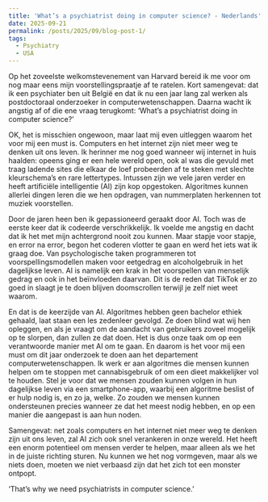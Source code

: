 ```yaml
---
title: 'What’s a psychiatrist doing in computer science? - Nederlands'
date: 2025-09-21
permalink: /posts/2025/09/blog-post-1/
tags:
  - Psychiatry
  - USA
---
```

Op het zoveelste welkomstevenement van Harvard bereid ik me voor om nog maar eens mijn voorstellingspraatje af te ratelen. Kort samengevat: dat ik een psychiater ben uit België en dat ik nu een jaar lang zal werken als postdoctoraal onderzoeker in computerwetenschappen. Daarna wacht ik angstig af of die ene vraag terugkomt: ‘What’s a psychiatrist doing in computer science?’

OK, het is misschien ongewoon, maar laat mij even uitleggen waarom het voor mij een must is. Computers en het internet zijn niet meer weg te denken uit ons leven. Ik herinner me nog goed wanneer wij internet in huis haalden: opeens ging er een hele wereld open, ook al was die gevuld met traag ladende sites die elkaar de loef probeerden af te steken met slechte kleurschema’s en rare lettertypes. Intussen zijn we vele jaren verder en heeft artificiële intelligentie (AI) zijn kop opgestoken. Algoritmes kunnen allerlei dingen leren die we hen opdragen, van nummerplaten herkennen tot muziek voorstellen.

Door de jaren heen ben ik gepassioneerd geraakt door AI. Toch was de eerste keer dat ik codeerde verschrikkelijk. Ik voelde me angstig en dacht dat ik het met mijn achtergrond nooit zou kunnen. Maar stapje voor stapje, en error na error, begon het coderen vlotter te gaan en werd het iets wat ik graag doe. Van psychologische taken programmeren tot voorspellingsmodellen maken voor eetgedrag en alcoholgebruik in het dagelijkse leven. AI is namelijk een krak in het voorspellen van menselijk gedrag en ook in het beïnvloeden daarvan. Dit is de reden dat TikTok er zo goed in slaagt je te doen blijven doomscrollen terwijl je zelf niet weet waarom.

En dat is de keerzijde van AI. Algoritmes hebben geen bachelor ethiek gehaald, laat staan een les zedenleer gevolgd. Ze doen blind wat wij hen opleggen, en als je vraagt om de aandacht van gebruikers zoveel mogelijk op te slorpen, dan zullen ze dat doen. Het is dus onze taak om op een verantwoorde manier met AI om te gaan. En daarom is het voor mij een must om dit jaar onderzoek te doen aan het departement computerwetenschappen. Ik werk er aan algoritmes die mensen kunnen helpen om te stoppen met cannabisgebruik of om een dieet makkelijker vol te houden. Stel je voor dat we mensen zouden kunnen volgen in hun dagelijkse leven via een smartphone-app, waarbij een algoritme beslist of er hulp nodig is, en zo ja, welke. Zo zouden we mensen kunnen ondersteunen precies wanneer ze dat het meest nodig hebben, en op een manier die aangepast is aan hun noden.

Samengevat: net zoals computers en het internet niet meer weg te denken zijn uit ons leven, zal AI zich ook snel verankeren in onze wereld. Het heeft een enorm potentieel om mensen verder te helpen, maar alleen als we het in de juiste richting sturen. Nu kunnen we het nog vormgeven, maar als we niets doen, moeten we niet verbaasd zijn dat het zich tot een monster ontpopt.

‘That’s why we need psychiatrists in computer science.’

